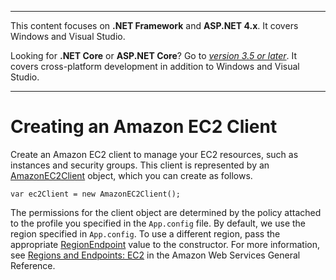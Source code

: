 --------

This content focuses on **\.NET Framework** and **ASP\.NET 4\.x**\. It covers Windows and Visual Studio\.

Looking for **\.NET Core** or **ASP\.NET Core**? Go to *[version 3\.5 or later](https://docs.aws.amazon.com/sdk-for-net/latest/developer-guide/welcome.html)*\. It covers cross\-platform development in addition to Windows and Visual Studio\.

--------

# Creating an Amazon EC2 Client<a name="init-ec2-client"></a>

Create an Amazon EC2 client to manage your EC2 resources, such as instances and security groups\. This client is represented by an [AmazonEC2Client](https://docs.aws.amazon.com/sdkfornet/v3/apidocs/items/EC2/TEC2Client.html) object, which you can create as follows\.

```
var ec2Client = new AmazonEC2Client();
```

The permissions for the client object are determined by the policy attached to the profile you specified in the `App.config` file\. By default, we use the region specified in `App.config`\. To use a different region, pass the appropriate [RegionEndpoint](https://docs.aws.amazon.com/sdkfornet/v3/apidocs/items/Amazon/TRegionEndpoint.html) value to the constructor\. For more information, see [Regions and Endpoints: EC2](https://docs.aws.amazon.com/general/latest/gr/rande.html#ec2_region) in the Amazon Web Services General Reference\.